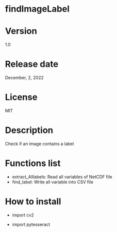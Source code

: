 # findImageLabel

# Version

1.0

# Release date

December, 2, 2022

# License

MIT

# Description

Check if an image contains a label

# Functions list

- extract_Alllabels: Read all variables of NetCDF file
- find_label: Write all variable into CSV file

# How to install

- import cv2


- import pytesseract


